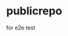# publicrepo
for e2e test







































































































































































































































































































































































































































































































































































































































































































































































































































































































































































































































































































































































































































































































































































































































































































































































































































































































































































































































































































































































































































































































































































































































































































































































































































































































































































































































































































































































































































































































































































































































































































































































































































































































































